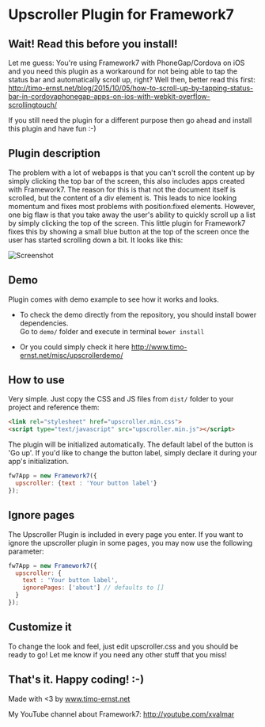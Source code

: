 # Upscroller Plugin for Framework7

## Wait! Read this before you install!

Let me guess: You're using Framework7 with PhoneGap/Cordova on iOS and you need this plugin as a workaround for not being able to tap the status bar and automatically scroll up, right? Well then, better read this first: http://timo-ernst.net/blog/2015/10/05/how-to-scroll-up-by-tapping-status-bar-in-cordovaphonegap-apps-on-ios-with-webkit-overflow-scrollingtouch/

If you still need the plugin for a different purpose then go ahead and install this plugin and have fun :-)

## Plugin description

The problem with a lot of webapps is that you can't scroll the content up by simply clicking the top bar of the screen, this also includes apps created with Framework7. The reason for this is that not the document itself is scrolled, but the content of a div element is. This leads to nice looking momentum and fixes most problems with position:fixed elements. However, one big flaw is that you take away the user's ability to quickly scroll up a list by simply clicking the top of the screen. This little plugin for Framework7 fixes this by showing a small blue button at the top of the screen once the user has started scrolling down a bit. It looks like this:

![Screenshot](https://raw.githubusercontent.com/valnub/Framework7-Upscroller-Plugin/master/screenshot.jpg)

## Demo

Plugin comes with demo example to see how it works and looks.
* To check the demo directly from the repository, you should install bower dependencies.  
Go to `demo/` folder and execute in terminal `bower install`

* Or you could simply check it here http://www.timo-ernst.net/misc/upscrollerdemo/

## How to use

Very simple. Just copy the CSS and JS files from `dist/` folder to your project and reference them:

```html
<link rel="stylesheet" href="upscroller.min.css">
<script type="text/javascript" src="upscroller.min.js"></script>
```

The plugin will be initialized automatically. The default label of the button is 'Go up'.
If you'd like to change the button label, simply declare it during your app's initialization.

```javascript
fw7App = new Framework7({
  upscroller: {text : 'Your button label'}
});
```

## Ignore pages

The Upscroller Plugin is included in every page you enter. If you want to ignore the upscroller plugin in some pages, you may now use the following parameter:

```javascript
fw7App = new Framework7({
  upscroller: {
    text : 'Your button label',
    ignorePages: ['about'] // defaults to []
  }
});
```

## Customize it

To change the look and feel, just edit upscroller.css and you should be ready to go! Let me know if you need any other stuff that you miss!

## That's it. Happy coding! :-)

Made with <3 by www.timo-ernst.net

My YouTube channel about Framework7: http://youtube.com/xvalmar
